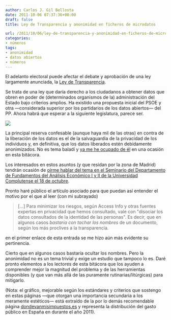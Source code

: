 ```yaml
---
author: Carlos J. Gil Bellosta
date: 2011-10-06 07:37:36+00:00
draft: false
title: Ley de Transparencia y anonimidad en ficheros de microdatos

url: /2011/10/06/ley-de-transparencia-y-anonimidad-en-ficheros-de-microdatos/
categories:
- números
tags:
- anonimidad
- datos abiertos
- números
---
```


El adelanto electoral puede afectar el debate y aprobación de una ley largamente anunciada, la [Ley de Transparencia](http://periodismohumano.com/sociedad/la-ley-de-las-respuestas-se-queda-en-incognita.html).

Se trata de una ley que daría derecho a los ciudadanos a obtener datos que obren en poder de (determinados organismos de la) administración del Estado bajo criterios amplios. Ha existido una propuesta inicial del PSOE y otra —considerada superior por los partidarios de los datos abiertos— del PP. Ahora habrá que esperar a la siguiente legislatura, parece ser.


[![](/wp-uploads/2011/09/distribucion_gasto_publico.png)
](/wp-uploads/2011/09/distribucion_gasto_publico.png)


La principal reserva confesable (aunque haya mil de las otras) en contra de la liberación de los datos es el de la salvaguardia de la privacidad de los individuos y, en definitiva, que los datos liberados estén debidamente anonimizados. No es tema baladí y [ya me he ocupado de él](http://www.datanalytics.com/2011/09/22/anonimidad-y-cantidad-de-informacion/) en una ocasión en esta bitácora.

Los interesados en estos asuntos (y que residan por la zona de Madrid) tendrán ocasión de [oírme hablar del tema en el Seminario del Departamento de Fundamentos del Análisis Económico I y II de la Universidad Complutense el 18 de octubre](http://www.ucm.es/info/icae/seminario/).

Pronto haré público el artículo asociado para que puedan así entender el motivo por el que al leer (con mi subrayado)


> [...] Para minimizar los riesgos, según Access Info y otras fuentes expertas en privacidad que hemos consultado, vale con "disociar los datos consultados de la identidad de las personas". Es decir, que en algunos casos _bastaría con tachar los nombres_ de un documento, según los más proclives a la transparencia.


en el primer enlace de esta entrada se me hizo aún más evidente su pertinencia.

Cierto que en algunos casos bastaría ocultar los nombres. Pero la anonimidad no es un tema trivial y exige un estudio que tampoco lo es. Daré pronto elementos a los lectores de esta bitácora que los ayuden a comprender mejor la magnitud del problema y de las herramientas disponibles (y que van más allá de las puramente rutinarias/litúrgicas) para mitigarlo.

(Nota: el gráfico, mejorable según los estándares y criterios que sostengo en estas páginas —que otorgan una importancia secundaria a los meramente estéticos— está extraído de la por lo demás recomendable página [dondevanmisimpuestos.es](http://dondevanmisimpuestos.es) y representa la distribución del gasto público en España en durante el año 2011).
